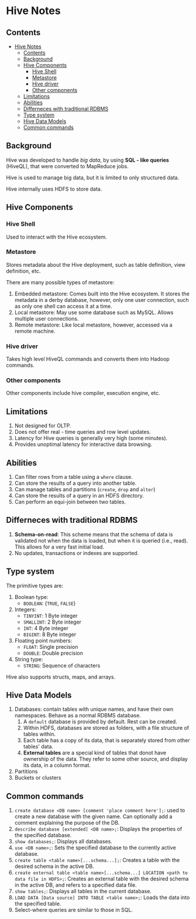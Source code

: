 # Hive Notes

## Contents

- [Hive Notes](#hive-notes)
  - [Contents](#contents)
  - [Background](#background)
  - [Hive Components](#hive-components)
    - [Hive Shell](#hive-shell)
    - [Metastore](#metastore)
    - [Hive driver](#hive-driver)
    - [Other components](#other-components)
  - [Limitations](#limitations)
  - [Abilities](#abilities)
  - [Differneces with traditional RDBMS](#differneces-with-traditional-rdbms)
  - [Type system](#type-system)
  - [Hive Data Models](#hive-data-models)
  - [Common commands](#common-commands)

## Background

Hive was developed to handle _big data_, by using **SQL - like queries** (HiveQL), that were converted to MapReduce jobs.

Hive is used to manage big data, but it is limited to only structured data.

Hive internally uses HDFS to store data.

## Hive Components

### Hive Shell

Used to interact with the Hive ecosystem.

### Metastore

Stores metadata about the Hive deployment, such as table definition, view definition, etc.

There are many possible types of metastore:

1. Embedded metastore: Comes built into the Hive ecosystem. It stores the metadata in a derby database, however, only one user connection, such as only one shell can access it at a time.
2. Local metastore: May use some database such as MySQL. Allows multiple user connections.
3. Remote metastore: Like local metastore, however, accessed via a remote machine.

### Hive driver

Takes high level HiveQL commands and converts them into Hadoop commands.

### Other components

Other components include hive compiler, execution engine, etc.

## Limitations

1. Not designed for OLTP.
2. Does not offer real - time queries and row level updates.
3. Latency for Hive queries is generally very high (some minutes).
4. Provides unoptimal latency for interactive data browsing.

## Abilities 

1. Can filter rows from a table using a `where` clause.
2. Can store the results of a query into another table.
3. Can manage tables and partitions (`create`, `drop` and `alter`)
4. Can store the results of a query in an HDFS directory.
5. Can perform an equi-join between two tables.

## Differneces with traditional RDBMS

1. **Schema-on-read**: This scheme means that the schema of data is validated not when the data is loaded, but when it is queried (i.e., read). This allows for a very fast initial load.
2. No updates, transactions or indexes are supported.

## Type system

The primitive types are:

1. Boolean type:
   - `BOOLEAN`: {`TRUE`, `FALSE`}
2. Integers:
   - `TINYINT`: 1 Byte integer
   - `SMALLINT`: 2 Byte integer
   - `INT`: 4 Byte integer
   - `BIGINT`: 8 Byte integer
3. Floating point numbers:
   - `FLOAT`: Single precision
   - `DOUBLE`: Double precision
4. String type:
   - `STRING`: Sequence of characters

Hive also supports structs, maps, and arrays.

## Hive Data Models

1. Databases: contain tables with unique names, and have their own namespaces. Behave as a normal RDBMS database.
   1. A `default` database is provided by default. Rest can be created.
   2. Within HDFS, databases are stored as folders, with a file structure of tables within.
   3. Each table has a copy of its data, that is separately stored from other tables' data.
   4. **External tables** are a special kind of tables that donot have ownership of the data. They refer to some other source, and display its data, in a column format.
2. Partitions
3. Buckets or clusters

## Common commands

1. `create database <DB name> [comment 'place comment here'];`: used to create a new database with the given name. Can optionally add a comment explaining the purpose of the DB.
2. `describe database [extended] <DB name>;`: Displays the properties of the specified database.
3. `show databases;`: Displays all databases.
4. `use <DB name>;`: Sets the specified database to the currently active database.
5. `create table <table name>[...schema...];`: Creates a table with the desired schema in the active DB.
6. `create external table <table name>[...schema...] LOCATION <path to data file in HDFS>;`: Creates an external table with the desired schema in the active DB, and refers to a specified data file.
7. `show tables;`: Displays all tables in the current database.
8. `LOAD DATA [Data source] INTO TABLE <table name>;`: Loads the data into the specified table.
9. Select-where queries are similar to those in SQL.